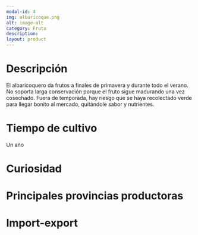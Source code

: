 ```yaml
---
modal-id: 4
img: albaricoque.png
alt: image-alt
category: Fruta
description:
layout: product
---
```


# Descripción
El albaricoquero da frutos a finales de primavera y durante todo el verano. No soporta larga conservación porque el fruto sigue madurando una vez cosechado. Fuera de temporada, hay riesgo que se haya recolectado verde para llegar bonito al mercado, quitándole sabor y nutrientes.

# Tiempo de cultivo
Un año

# Curiosidad

# Principales provincias productoras
<div class="chart"></div>

# Import-export
<svg class="import-export" width="600" height="350"></svg>

